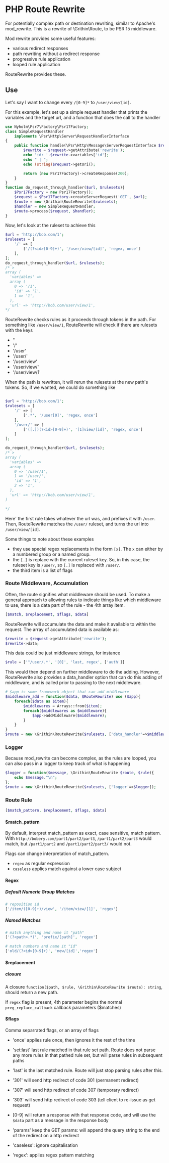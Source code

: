 # PHP Route Rewrite

For potentially complex path or destination rewriting, similar to Apache's mod_rewrite.  This is a rewrite of \Grithin\Route, to be PSR 15 middleware.

Mod rewrite provides some useful features:
-	various redirect responses
-	path rewriting without a redirect response
-	progressive rule application
-	looped rule application

RouteRewrite provides these.


## Use
Let's say I want to change every `/[0-9]*` to `/user/view/[id]`.

For this example, let's set up a simple request handler that prints the variables and the target url, and a function that does the call to the handler

```php
use Nyholm\Psr7\Factory\Psr17Factory;
class SimpleRequestHandler
	implements \Psr\Http\Server\RequestHandlerInterface
{
	public function handle(\Psr\Http\Message\ServerRequestInterface $request): \Psr\Http\Message\ResponseInterface {
		$rewrite = $request->getAttribute('rewrite');
		echo 'id: '.$rewrite->variables['id'];
		echo " | ";
		echo (string)$request->getUri();

		return (new Psr17Factory)->createResponse(200);
	}
}
function do_request_through_handler($url, $rulesets){
	$Psr17Factory = new Psr17Factory();
	$request = $Psr17Factory->createServerRequest('GET', $url);
	$route = new \Grithin\RouteRewrite($rulesets);
	$handler = new SimpleRequestHandler;
	$route->process($request, $handler);
}
```
Now, let's look at the ruleset to achieve this
```php
$url = 'http://bob.com/1';
$rulesets = [
	'/' => [
		['/(?<id>[0-9]+)', '/user/view/[id]', 'regex, once']
	],
];
do_request_through_handler($url, $rulesets);
/* >
array (
  'variables' =>
  array (
    0 => '/1',
    'id' => '1',
    1 => '1',
  ),
  'url' => 'http://bob.com/user/view/1',
*/
```

RouteRewrite checks rules as it proceeds through tokens in the path.  For something like `/user/view/1`, RouteRewrite will check if there are rulesets with the keys
-	''
-	'/'
-	'/user'
-	'/user/'
-	'/user/view'
-	'/user/view/'
-	'/user/view/1'

When the path is rewritten, it will rerun the rulesets at the new path's tokens.  So, if we wanted, we could do something like

```php

$url = 'http://bob.com/1';
$rulesets = [
	'/' => [
		['.*', '/user[0]', 'regex, once']
	],
	'/user/' => [
		['([.])(?<id>[0-9]+)', '[1]view/[id]', 'regex, once']
	]
];

do_request_through_handler($url, $rulesets);
/* >
array (
  'variables' =>
  array (
    0 => '/user/1',
    1 => '/user/',
    'id' => '1',
    2 => '1',
  ),
  'url' => 'http://bob.com/user/view/1',
)

*/
```
Here' the first rule takes whatever the url was, and prefixes it with `/user`.  Then, RouteRewrite matches the `/user/` ruleset, and turns the url into `/user/view/[id]`.

Some things to note about these examples
-	they use special regex replacements in the form `[x]`.  The `x` can either by a numbered group or a named group.
-	the `[.]` is replace with the current ruleset key.  So, in this case, the ruleset key is `/user/`, so `[.]` is replaced with `/user/`.
-	the third item is a list of flags


### Route Middleware, Accumulation
Often, the route signifies what middleware should be used.  To make a general approach to allowing rules to indicate things like which middleware to use, there is a data part of the rule - the 4th array item.
```php
[$match, $replacement, $flags, $data]
```

RouteRewrite will accumulate the data and make it available to within the request.  The array of accumulated data is available as:
```php
$rewrite = $request->getAttribute('rewrite');
$rewrite->data;
```
This data could be just middleware strings, for instance

```php
$rule = ['^/user/.*', '[0]', 'last, regex', ['auth']]
```
This would then depend on further middleware to do the adding.  However, RouteRewrite also provides a data_handler option that can do this adding of middleware, and is called prior to passing to the next middleware.

```php
# $app is some framework object that can add middleware
$middleware_add = function($data, $RouteRewrite) use ($app){
	foreach($data as $item){
		$middlewares = Arrays::from($item);
		foreach($middlewares as $middleware){
			$app->addMiddleware($middleware);
		}
	}
}
$route = new \Grithin\RouteRewrite($rulesets, ['data_handler'=>$middleware_add]);
```

### Logger
Because mod_rewrite can become complex, as the rules are looped, you can also pass in a logger to keep track of what is happening

```php
$logger = function($message, \Grithin\RouteRewrite $route, $rule){
	echo $message."\n";
};
$route = new \Grithin\RouteRewrite($rulesets, ['logger'=>$logger]);
```




### Route Rule
```php
[$match_pattern, $replacement, $flags, $data]
```

#### $match_pattern
By default, interpret match_pattern as exact, case sensitive, match pattern.  With `http://bobery.com/part1/part2/part3`, `/part1/part2/part3` would match, but `/part1/part2` and `/part1/part2/part3/` would not.

Flags can change interpretation of match_pattern.  
-	`regex` as regular expression
-	`caseless` applies match against a lower case subject


#### Regex



##### Default Numeric Group Matches
```php
# reposition id
['/item/([0-9]+)/view', '/item/view/[1]', 'regex']
```


##### Named Matches
```php
# match anything and name it "path"
['(?<path>.*)', 'prefix/[path]', 'regex']

# match numbers and name it "id"
['old/(?<id>[0-9]+)', 'new/[id]','regex']
```


#### $replacement
##### closure
A closure `function($path, $rule, \Grithin\RouteRewrite $route): string`, should return a new path.

If `regex` flag is present, 4th parameter begins the normal `preg_replace_callback` callback parameters ($matches)


#### $flags
Comma separrated flags, or an array of flags

-	'once' applies rule once, then ignores it the rest of the time
-	'set:last' last rule matched in that rule set path.  Route does not parse any more rules in that pathed rule set, but will parse rules in subsequent paths
-	'last' is the last matched rule.  Route will just stop parsing rules after this.

-	'301' will send http redirect of code 301 (permanent redirect)
-	'307' will send http redirect of code 307 (temporary redirect)
-	'303' will send http redirect of code 303  (tell client to re-issue as get request)
-	[0-9] will return a response with that response code, and will use the `$data` part as a message in the response body
-	'params' keep the GET params: will append the query string to the end of the redirect on a http redirect

-	'caseless': ignore capitalisation
-	'regex': applies regex pattern matching
